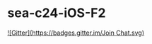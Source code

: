 # sea-c24-iOS-F2
[![Gitter](https://badges.gitter.im/Join Chat.svg)](https://gitter.im/codefellows/sea-c24-iOS-F2?utm_source=badge&utm_medium=badge&utm_campaign=pr-badge&utm_content=badge)